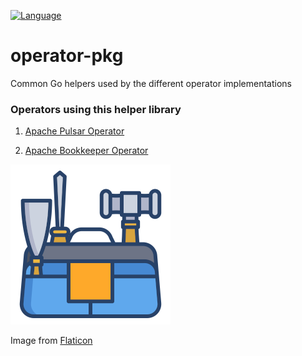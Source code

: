 [![Language](https://img.shields.io/badge/Language-Go-blue)](https://golang.org/)

# operator-pkg

Common Go helpers used by the different operator implementations

### Operators using this helper library 

1. [Apache Pulsar Operator](https://github.com/wireltd/pulsar-operator)

2. [Apache Bookkeeper Operator](https://github.com/wireltd/bookkeeper-operator)


![Utility Icon](utilities.png)

Image from [Flaticon](https://www.flaticon.com/free-icon/kit_2884240)